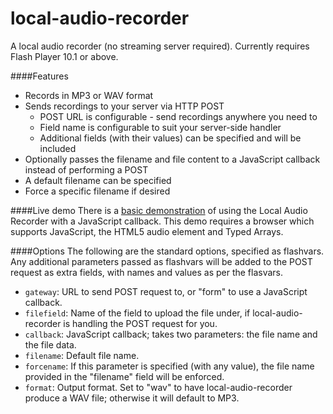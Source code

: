 local-audio-recorder
====================

A local audio recorder (no streaming server required).  Currently requires Flash Player 10.1 or above.


####Features
* Records in MP3 or WAV format
* Sends recordings to your server via HTTP POST
  * POST URL is configurable - send recordings anywhere you need to
  * Field name is configurable to suit your server-side handler
  * Additional fields (with their values) can be specified and will be included
* Optionally passes the filename and file content to a JavaScript callback instead of performing a POST
* A default filename can be specified
* Force a specific filename if desired

####Live demo
There is a [basic demonstration](http://pauln.github.io/local-audio-recorder/demo/) of using the Local Audio Recorder with a JavaScript callback.
This demo requires a browser which supports JavaScript, the HTML5 audio element and Typed Arrays.

####Options
The following are the standard options, specified as flashvars.
Any additional parameters passed as flashvars will be added to the POST request as extra fields, with names and values as per the flasvars.
* `gateway`: URL to send POST request to, or "form" to use a JavaScript callback.
* `filefield`: Name of the field to upload the file under, if local-audio-recorder is handling the POST request for you.
* `callback`: JavaScript callback; takes two parameters: the file name and the file data.
* `filename`: Default file name.
* `forcename`: If this parameter is specified (with any value), the file name provided in the "filename" field will be enforced.
* `format`: Output format.  Set to "wav" to have local-audio-recorder produce a WAV file; otherwise it will default to MP3.
